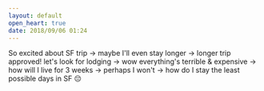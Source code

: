```yaml
---
layout: default
open_heart: true
date: 2018/09/06 01:24
---
```


So excited about SF trip -> maybe I'll even stay longer -> longer trip approved! let's look for lodging -> wow everything's terrible & expensive -> how will I live for 3 weeks -> perhaps I won't -> how do I stay the least possible days in SF 😔

